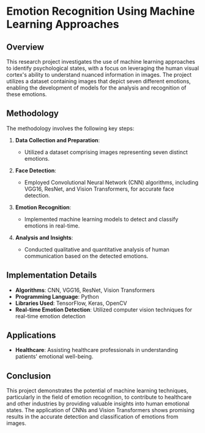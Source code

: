 # Emotion Recognition Using Machine Learning Approaches

## Overview

This research project investigates the use of machine learning approaches to identify psychological states, with a focus on leveraging the human visual cortex's ability to understand nuanced information in images. The project utilizes a dataset containing images that depict seven different emotions, enabling the development of models for the analysis and recognition of these emotions.

## Methodology

The methodology involves the following key steps:

1. **Data Collection and Preparation**:
   - Utilized a dataset comprising images representing seven distinct emotions.

2. **Face Detection**:
   - Employed Convolutional Neural Network (CNN) algorithms, including VGG16, ResNet, and Vision Transformers, for accurate face detection.

3. **Emotion Recognition**:
   - Implemented machine learning models to detect and classify emotions in real-time.

4. **Analysis and Insights**:
   - Conducted qualitative and quantitative analysis of human communication based on the detected emotions.

## Implementation Details

- **Algorithms**: CNN, VGG16, ResNet, Vision Transformers
- **Programming Language**: Python
- **Libraries Used**: TensorFlow, Keras, OpenCV
- **Real-time Emotion Detection**: Utilized computer vision techniques for real-time emotion detection

## Applications

- **Healthcare**: Assisting healthcare professionals in understanding patients' emotional well-being.

## Conclusion

This project demonstrates the potential of machine learning techniques, particularly in the field of emotion recognition, to contribute to healthcare and other industries by providing valuable insights into human emotional states. The application of CNNs and Vision Transformers shows promising results in the accurate detection and classification of emotions from images.

